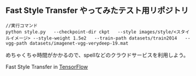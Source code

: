 ## Fast Style Transfer やってみたテスト用リポジトリ


```
//実行コマンド
python style.py   --checkpoint-dir ckpt   --style images/style/<スタイルイメージ> --style-weight 1.5e2   --train-path datasets/train2014   --vgg-path datasets/imagenet-vgg-verydeep-19.mat
```

めちゃくちゃ時間がかかるので、spellなどのクラウドサービスを利用しよう。


 Fast Style Transfer in [TensorFlow](https://github.com/tensorflow/tensorflow)


